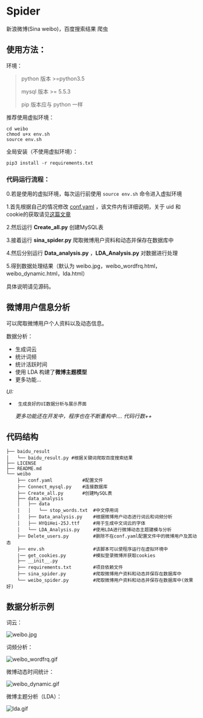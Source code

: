 # Spider
新浪微博(Sina weibo)，百度搜索结果 爬虫



## 使用方法：

环境：

> python 版本 \>=python3.5
>
> mysql 版本 \>= 5.5.3
>
> pip 版本应与 python 一样

推荐使用虚拟环境：

```
cd weibo
chmod u+x env.sh
source env.sh
```

全局安装（不使用虚拟环境）：

 `pip3 install -r requirements.txt`

### 代码运行流程：

0.若是使用的虚拟环境，每次运行前使用 `source env.sh` 命令进入虚拟环境

1.首先根据自己的情况修改 [conf.yaml](https://github.com/starFalll/Spider/blob/master/weibo/conf.yaml) ，该文件内有详细说明，关于 uid 和 cookie的获取请见[这篇文章](https://blogof33.com/post/11/)

2.然后运行 **Create_all.py** 创建MySQL表

3.接着运行 **sina_spider.py** 爬取微博用户资料和动态并保存在数据库中

4.然后分别运行 **Data_analysis.py** ，**LDA_Analysis.py** 对数据进行处理

5.得到数据处理结果（默认为 weibo.jpg，weibo_wordfrq.html，weibo_dynamic.html，lda.html）

具体说明请见源码。



## 微博用户信息分析

可以爬取微博用户个人资料以及动态信息。

数据分析：

-  生成词云
-  统计词频
-  统计活跃时间
-  使用 LDA 构建了**微博主题模型**
-  更多功能...

*UI:*

*      生成良好的UI数据分析与展示界面
  ​
  *更多功能还在开发中，程序也在不断重构中....*
  *代码行数++*


## 代码结构

    ├── baidu_result
    │   └── baidu_result.py	#根据关键词爬取百度搜索结果
    ├── LICENSE
    ├── README.md
    └── weibo
        ├── conf.yaml			#配置文件
        ├── Connect_mysql.py	#连接数据库
        ├── Create_all.py		#创建MySQL表
        ├── data_analysis		
        │   ├── data			
        │   │   └── stop_words.txt	#中文停用词
        │   ├── Data_analysis.py	#根据微博用户动态进行词云和词频分析
        │   ├── HYQiHei-25J.ttf		#用于生成中文词云的字体
        │   └── LDA_Analysis.py		#使用LDA进行微博动态主题建模与分析
        ├── Delete_users.py			#删除不在conf.yaml配置文件中的微博用户及其动态
        ├── env.sh					#该脚本可以使程序运行在虚拟环境中
        |── get_cookies.py			#模拟登录微博并获取cookies
        ├── __init__.py
        ├── requirements.txt		#项目依赖文件
        ├── sina_spider.py			#爬取微博用户资料和动态并保存在数据库中
        └── weibo_spider.py			#爬取微博用户资料和动态并保存在数据库中(效果好)
    
## 数据分析示例

词云：

![weibo.jpg](https://i.loli.net/2018/06/17/5b26361426b82.jpg)

词频分析：

![weibo_wordfrq.gif](https://i.loli.net/2018/06/17/5b26361503806.gif)

微博动态时间统计：

![weibo_dynamic.gif](https://i.loli.net/2018/06/17/5b26361747a64.gif)

微博主题分析（LDA）：

![lda.gif](https://i.loli.net/2018/06/17/5b263614bb666.gif)

